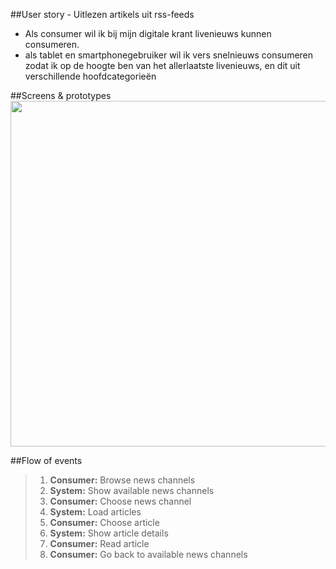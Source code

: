 ##User story - Uitlezen artikels uit rss-feeds
- Als consumer wil ik bij mijn digitale krant livenieuws kunnen consumeren.
- als tablet en smartphonegebruiker wil ik vers snelnieuws consumeren zodat ik op de hoogte ben van het allerlaatste livenieuws, en dit uit verschillende hoofdcategorieën

##Screens & prototypes
<img src='http://www.mofosounds.com/assets/user-story-uitlezen-artikels.jpg' width='553'>

##Flow of events


>1. **Consumer:** Browse news channels
>2. **System:**	Show available news channels
>3. **Consumer:** Choose news channel
>4. **System:**	Load articles
>5. **Consumer:** Choose article
>6. **System:** Show article details
>7. **Consumer:** Read article
>8. **Consumer:** Go back to available news channels



